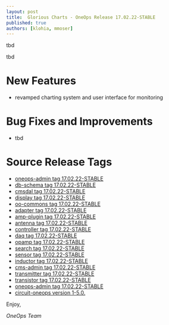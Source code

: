 ```yaml
---
layout: post
title:  Glorious Charts - OneOps Release 17.02.22-STABLE
published: true
authors: [klohia, mmoser]
---
```


tbd

<!--more-->

tbd

# New Features

* revamped charting system and user interface for monitoring


# Bug Fixes and Improvements

* tbd


# Source Release Tags

- [oneops-admin tag 17.02.22-STABLE](https://github.com/oneops/oneops-admin/tree/17.02.22-STABLE)
- [db-schema tag 17.02.22-STABLE](https://github.com/oneops/db-schema/tree/17.02.22-STABLE)
- [cmsdal tag 17.02.22-STABLE](https://github.com/oneops/cmsdal/tree/17.02.22-STABLE)
- [display tag 17.02.22-STABLE](https://github.com/oneops/display/tree/17.02.22-STABLE)
- [oo-commons tag 17.02.22-STABLE](https://github.com/oneops/oo-commons/tree/17.02.22-STABLE)
- [adapter tag 17.02.22-STABLE](https://github.com/oneops/adapter/tree/17.02.22-STABLE)
- [amp-plugin tag 17.02.22-STABLE](https://github.com/oneops/amq-plugin/tree/17.02.22-STABLE)
- [antenna tag 17.02.22-STABLE](https://github.com/oneops/antenna/tree/17.02.22-STABLE)
- [controller tag 17.02.22-STABLE](https://github.com/oneops/controller/tree/17.02.22-STABLE)
- [daq tag 17.02.22-STABLE](https://github.com/oneops/daq/tree/17.02.22-STABLE)
- [opamp tag 17.02.22-STABLE](https://github.com/oneops/opamp/tree/17.02.22-STABLE)
- [search tag 17.02.22-STABLE](https://github.com/oneops/search/tree/17.02.22-STABLE)
- [sensor tag 17.02.22-STABLE](https://github.com/oneops/sensor/tree/17.02.22-STABLE)
- [inductor tag 17.02.22-STABLE](https://github.com/oneops/inductor/tree/17.02.22-STABLE)
- [cms-admin tag 17.02.22-STABLE](https://github.com/oneops/cms-admin/tree/17.02.22-STABLE)
- [transmitter tag 17.02.22-STABLE](https://github.com/oneops/transmitter/tree/17.02.22-STABLE)
- [transistor tag 17.02.22-STABLE](https://github.com/oneops/transistor/tree/17.02.22-STABLE)
- [oneops-admin tag 17.02.22-STABLE](https://github.com/oneops/oneops-admin/tree/17.02.22-STABLE)
- [circuit-oneops version 1-5.0.](https://github.com/oneops/circuit-oneops-1/releases/tag/circuit-oneops-1-5.0.)

Enjoy,

_OneOps Team_
